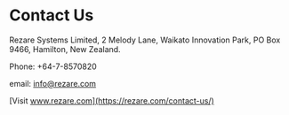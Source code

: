 # Contact Us

Rezare Systems Limited, 2 Melody Lane, Waikato Innovation Park, PO Box 9466, Hamilton, New Zealand.

Phone: +64-7-8570820

email: <a href = "mailto:info@rezare.com">info@rezare.com</a>

[Visit www.rezare.com](https://rezare.com/contact-us/)
